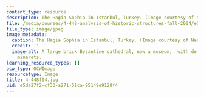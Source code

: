 ```yaml
---
content_type: resource
description: The Hagia Sophia in Istanbul, Turkey. (Image courtesy of Nasser Rabbat.)
file: /media/courses/4-448-analysis-of-historic-structures-fall-2004/e5da27f2cf33a27151ca95149e9128f4_4-448f04.jpg
file_type: image/jpeg
image_metadata:
  caption: The Hagia Sophia in Istanbul, Turkey. (Image courtesy of Nasser Rabbat.)
  credit: ''
  image-alt: A large brick Byzantine cathedral, now a museum,  with dome and four
    minarets.
learning_resource_types: []
ocw_type: OCWImage
resourcetype: Image
title: 4-448f04.jpg
uid: e5da27f2-cf33-a271-51ca-95149e9128f4
---
```


